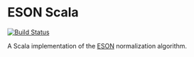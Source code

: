 # ESON Scala

[![Build Status](https://travis-ci.com/michaelmior/eson-scala.svg?branch=master)](https://travis-ci.com/michaelmior/eson-scala)

A Scala implementation of the [ESON](https://www.researchgate.net/publication/327878732_Renormalization_of_NoSQL_Database_Schemas_37th_International_Conference_ER_2018_Xi'an_China_October_22-25_2018_Proceedings) normalization algorithm.

